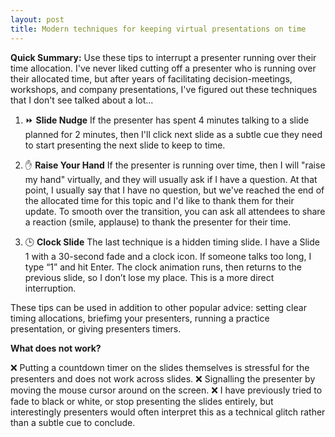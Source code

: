 ```yaml
---
layout: post
title: Modern techniques for keeping virtual presentations on time
---
```


**Quick Summary:** Use these tips to interrupt a presenter running over their time allocation. I've never liked cutting off a presenter who is running over their allocated time, but after years of facilitating decision-meetings, workshops, and company presentations, I've figured out these techniques that I don't see talked about a lot...

1. ⏩ **Slide Nudge**
If the presenter has spent 4 minutes talking to a slide planned for 2 minutes, then I'll click next slide as a subtle cue they need to start presenting the next slide to keep to time.

2. ✋ **Raise Your Hand**
If the presenter is running over time, then I will "raise my hand" virtually, and they will usually ask if I have a question. At that point, I usually say that I have no question, but we've reached the end of the allocated time for this topic and I'd like to thank them for their update. To smooth over the transition, you can ask all attendees to share a reaction (smile, applause) to thank the presenter for their time.

3. 🕒 **Clock Slide**
The last technique is a hidden timing slide. I have a Slide 1 with a 30-second fade and a clock icon. If someone talks too long, I type “1” and hit Enter. The clock animation runs, then returns to the previous slide, so I don’t lose my place. This is a more direct interruption.

These tips can be used in addition to other popular advice: setting clear timing allocations, briefimg your presenters, running a practice presentation, or giving presenters timers.

**What does not work?**

❌ Putting a countdown timer on the slides themselves is stressful for the presenters and does not work across slides.
❌ Signalling the presenter by moving the mouse cursor around on the screen.
❌ I have previously tried to fade to black or white, or stop presenting the slides entirely, but interestingly presenters would often interpret this as a technical glitch rather than a subtle cue to conclude.